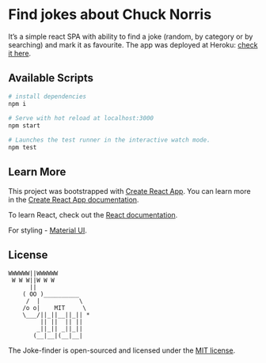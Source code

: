 # Find jokes about Chuck Norris 

It’s a simple react SPA with ability to find a joke (random, by category or by searching) and mark it as favourite.
The app was deployed at Heroku: [сheck it here](https://chuck-norris-jokes-finder.herokuapp.com/).

## Available Scripts
``` bash
# install dependencies
npm i
 
# Serve with hot reload at localhost:3000
npm start

# Launches the test runner in the interactive watch mode.
npm test
```

## Learn More
This project was bootstrapped with [Create React App](https://github.com/facebook/create-react-app).
You can learn more in the [Create React App documentation](https://facebook.github.io/create-react-app/docs/getting-started).

To learn React, check out the [React documentation](https://reactjs.org/).

For styling - [Material UI](https://material-ui.com/).


## License
```
WWWWWW||WWWWWW
 W W W||W W W
      ||
    ( OO )__________
     /  |           \
    /o o|    MIT     \
    \___/||_||__||_|| *
         || ||  || ||
        _||_|| _||_||
       (__|__|(__|__|
```
The Joke-finder is open-sourced and licensed under the [MIT license](https://opensource.org/licenses/MIT).